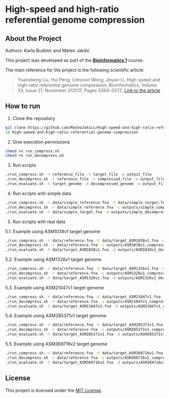 # High-speed and high-ratio referential genome compression

## About the Project

Authors: Karla Budimir and Mateo Jakšić

This project was developed as part of the **[Bioinformatics 1](https://www.fer.unizg.hr/predmet/bio1)** course.  

The main reference for the project is the following scientific article:

> Yuansheng Liu, Hui Peng, Limsoon Wong, Jinyan Li, High-speed and high-ratio referential genome compression, Bioinformatics, Volume 33, Issue 21, November 012017, Pages 3364–3372, 
> [Link to the article](https://academic.oup.com/bioinformatics/article/33/21/3364/3885699?login=true) 

## How to run

1. Clone the repository

```bash
git clone https://github.com/MateoJaksic/High-speed-and-high-ratio-referential-genome-compression.git
cd High-speed-and-high-ratio-referential-genome-compression
```

2. Give execution permissions

```bash
chmod +x run_compress.sh
chmod +x run_decompress.sh
```

3. Run scripts

```bash
./run_compress.sh -r reference_file -t target_file -o output_file
./run_decompress.sh -r reference_file -c compressed_file -o output_file
./run_evaluate.sh -t target_genome -d decompressed_genome -o output_file
```

4. Run scripts with simple data

```bash
./run_compress.sh -r data/simple_reference.fna -t data/simple_target.fna -o outputs/simple_compress_output.txt
./run_decompress.sh -r data/simple_reference.fna -c outputs/simple_compress_output.txt -o outputs/simple_decompress_output.txt
./run_evaluate.sh -t data/simple_target.fna -d outputs/simple_decompress_output.txt -o outputs/simple_evaluate_output.txt
```

5. Run scripts with real data 

5.1. Example using ASM1038v1 target genome

```bash
./run_compress.sh -r data/reference.fna -t data/target_ASM1038v1.fna -o outputs/ASM1038v1_compress_output.txt
./run_decompress.sh -r data/reference.fna -c outputs/ASM1038v1_compress_output.txt -o outputs/ASM1038v1_decompress_output.txt
./run_evaluate.sh -t data/target_ASM1038v1.fna -d outputs/ASM1038v1_decompress_output.txt -o outputs/ASM1038v1_evaluate_output.txt
```

5.2. Example using ASM1326v1 target genome

```bash
./run_compress.sh -r data/reference.fna -t data/target_ASM1326v1.fna -o outputs/ASM1326v1_compress_output.txt
./run_decompress.sh -r data/reference.fna -c outputs/ASM1326v1_compress_output.txt -o outputs/ASM1326v1_decompress_output.txt
./run_evaluate.sh -t data/target_ASM1326v1.fna -d outputs/ASM1326v1_decompress_output.txt -o outputs/ASM1326v1_evaluate_output.txt
```

5.3. Example using ASM21047v1 target genome

```bash
./run_compress.sh -r data/reference.fna -t data/target_ASM21047v1.fna -o outputs/ASM21047v1_compress_output.txt
./run_decompress.sh -r data/reference.fna -c outputs/ASM21047v1_compress_output.txt -o outputs/ASM21047v1_decompress_output.txt
./run_evaluate.sh -t data/target_ASM21047v1.fna -d outputs/ASM21047v1_decompress_output.txt -o outputs/ASM21047v1_evaluate_output.txt
```

5.4. Example using ASM285371v1 target genome

```bash
./run_compress.sh -r data/reference.fna -t data/target_ASM285371v1.fna -o outputs/ASM285371v1_compress_output.txt
./run_decompress.sh -r data/reference.fna -c outputs/ASM285371v1_compress_output.txt -o outputs/ASM285371v1_decompress_output.txt
./run_evaluate.sh -t data/target_ASM285371v1.fna -d outputs/ASM285371v1_decompress_output.txt -o outputs/ASM285371v1_evaluate_output.txt
```

5.5. Example using ASM369716v2 target genome

```bash
./run_compress.sh -r data/reference.fna -t data/target_ASM369716v2.fna -o outputs/ASM369716v2_compress_output.txt
./run_decompress.sh -r data/reference.fna -c outputs/ASM369716v2_compress_output.txt -o outputs/ASM369716v2_decompress_output.txt
./run_evaluate.sh -t data/target_ASM369716v2.fna -d outputs/ASM369716v2_decompress_output.txt -o outputs/ASM369716v2_evaluate_output.txt
```

## License

This project is licensed under the [MIT License](./LICENSE).